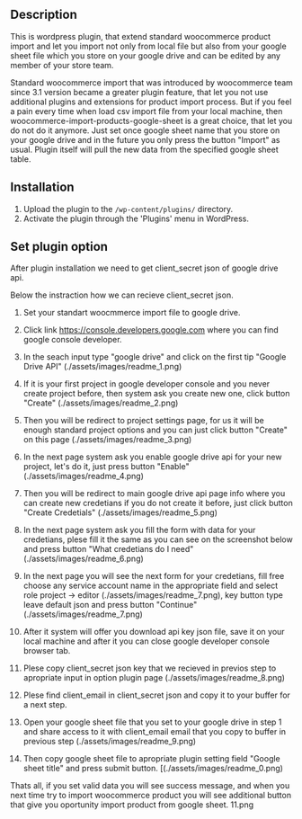 ## Description

This is wordpress plugin, that extend standard woocommerce product import and let you import not only from local file but also from your google sheet file which you store on your google drive and can be edited by any member of your store team.

Standard woocommerce import that was introduced by woocommerce team since 3.1 version became a greater plugin feature, that let you not use additional plugins and extensions for product import process. But if you feel a pain every time when load csv import file from your local machine, then woocommerce-import-products-google-sheet is a great choice, that let you do not do it anymore. Just set once google sheet name that you store on your google drive and in the future you only press the button "Import" as usual. Plugin itself will pull the new data from the specified google sheet table.

## Installation
1. Upload the plugin to the `/wp-content/plugins/` directory.
2. Activate the plugin through the 'Plugins' menu in WordPress.

## Set plugin option

After plugin installation we need to get client_secret json of google drive api.

Below the instraction how we can recieve client_secret json.

1. Set your standart woocmmerce import file to google drive.

2. Click link https://console.developers.google.com where you can find google console developer.

3. In the seach input type "google drive" and click on the first tip "Google Drive API" (./assets/images/readme_1.png)

4. If it is your first project in google developer console and you never create project before, then system ask you create new one, click button "Create" (./assets/images/readme_2.png)

5. Then you will be redirect to project settings page, for us it will be enough standard project options and you can just click button "Create" on this page (./assets/images/readme_3.png)

6. In the next page system ask you enable google drive api for your new project, let's do it, just press button "Enable" (./assets/images/readme_4.png)

7. Then you will be redirect to main google drive api page info where you can create new credetians if you do not create it before, just click button "Create Credetials" (./assets/images/readme_5.png)

8. In the next page system ask you fill the form with data for your credetians, plese fill it the same as you can see on the screenshot below and press button "What credetians do I need" (./assets/images/readme_6.png)

9. In the next page you will see the next form for your credetians, fill free choose any service account name in the appropriate field and select role project -> editor (./assets/images/readme_7.png), key button type leave default json and press button "Continue" (./assets/images/readme_7.png)

10. After it system will offer you download api key json file, save it on your local machine and after it you can close google developer console browser tab.

11. Plese copy client_secret json key that we recieved in previos step to apropriate input in option plugin page (./assets/images/readme_8.png)

12. Plese find client_email in client_secret json and copy it to your buffer for a next step.

13. Open your google sheet file that you set to your google drive in step 1 and share access to it with client_email email that you copy to buffer in previous step (./assets/images/readme_9.png)

14. Then copy google sheet file to apropriate plugin setting field "Google sheet title" and press submit button. [(./assets/images/readme_0.png)

Thats all, if you set valid data you will see success message, and when you next time try to import woocommerce product you will see additional button that give you oportunity import product from google sheet. 11.png